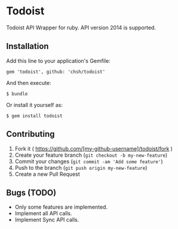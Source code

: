 # Todoist

Todoist API Wrapper for ruby.
API version 2014 is supported.

## Installation

Add this line to your application's Gemfile:

    gem 'todoist', github: 'chsh/todoist'

And then execute:

    $ bundle

Or install it yourself as:

    $ gem install todoist

## Contributing

1. Fork it ( https://github.com/[my-github-username]/todoist/fork )
2. Create your feature branch (`git checkout -b my-new-feature`)
3. Commit your changes (`git commit -am 'Add some feature'`)
4. Push to the branch (`git push origin my-new-feature`)
5. Create a new Pull Request


## Bugs (TODO)

- Only some features are implemented.
- Implement all API calls.
- Implement Sync API calls.

